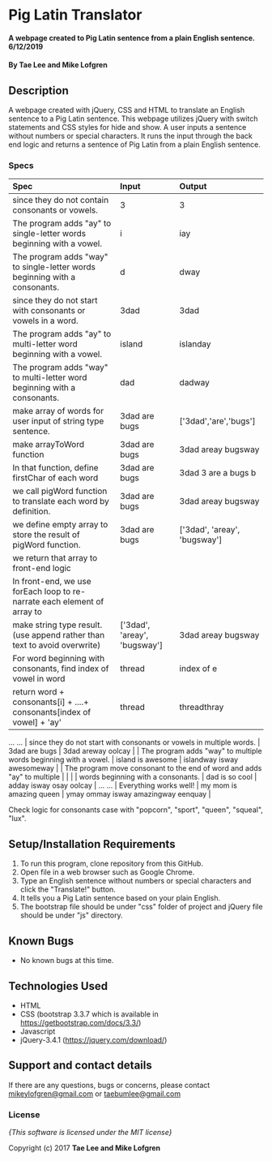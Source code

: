 # Pig Latin Translator

#### A webpage created to Pig Latin sentence from a plain English sentence. 6/12/2019

#### By **Tae Lee and Mike Lofgren**

## Description

A webpage created with jQuery, CSS and HTML to translate an English sentence to a Pig Latin sentence.
This webpage utilizes jQuery with switch statements and CSS styles for hide and show.
A user inputs a sentence without numbers or special characters.
It runs the input through the back end logic and returns a sentence of Pig Latin from a plain English sentence.

### Specs
| Spec                                                                       | Input                            | Output                                    |
| :------------------------------------------------------------------------- | :------------------------------- | :---------------------------------------- |
| since they do not contain consonants or vowels.                            | 3                                | 3                                         |
| The program adds "ay" to single-letter words beginning with a vowel.       | i                                | iay                                       |
| The program adds "way" to single-letter words beginning with a consonants. | d                                | dway                                      |
| since they do not start with consonants or vowels in a word.               | 3dad                             | 3dad                                      |
| The program adds "ay" to multi-letter word beginning with a vowel.         | island                           | islanday                                  |
| The program adds "way" to multi-letter word beginning with a consonants.   | dad                              | dadway                                    |
| make array of words for user input of string type sentence.                | 3dad are bugs                    | ['3dad','are','bugs']                     |
| make arrayToWord function                                                  | 3dad are bugs                    | 3dad areay bugsway                        |
| In that function, define firstChar of each word                            | 3dad are bugs                    | 3dad 3 are a bugs b                       |
| we call pigWord function to translate each word by definition.             | 3dad are bugs                    | 3dad areay bugsway                        |
| we define empty array to store the result of pigWord function.             | 3dad are bugs                    | ['3dad', 'areay', 'bugsway']              |
| we return that array to front-end logic                                    |                                  |                                           |
| In front-end, we use forEach loop to re-narrate each element of array to   |                                  |                                           |    
| make string type result. (use append rather than text to avoid overwrite)  | ['3dad', 'areay', 'bugsway']     | 3dad areay bugsway                        |
| For word beginning with consonants, find index of vowel in word            | thread                           | index of e                                |
| return word + consonants[i] + ....+ consonants[index of vowel] + 'ay'      | thread                           | threadthray                               |
...
...
| since they do not start with consonants or vowels in multiple words.       | 3dad are bugs                    | 3dad areway oolcay                        |
| The program adds "way" to multiple words beginning with a vowel.           | island is awesome                | islandway isway awesomeway                |
| The program move consonant to the end of word and adds "ay" to multiple    |                                  |                                           |
| words beginning with a consonants.                                         | dad is so cool                   | adday isway osay oolcay                   |
...
...
| Everything works well!                                                     | my mom is amazing queen          | ymay ommay isway amazingway eenquay       |

Check logic for consonants case with "popcorn", "sport", "queen", "squeal", "lux".

## Setup/Installation Requirements

1. To run this program, clone repository from this GitHub.
2. Open file in a web browser such as Google Chrome.
3. Type an English sentence without numbers or special characters and click the "Translate!" button.
4. It tells you a Pig Latin sentence based on your plain English.
5. The bootstrap file should be under "css" folder of project and jQuery file should be under "js" directory.

## Known Bugs
* No known bugs at this time.

## Technologies Used
  * HTML
  * CSS (bootstrap 3.3.7 which is available in https://getbootstrap.com/docs/3.3/)
  * Javascript
  * jQuery-3.4.1 (https://jquery.com/download/)

## Support and contact details

If there are any questions, bugs or concerns, please contact mikeylofgren@gmail.com or taebumlee@gmail.com

### License

*{This software is licensed under the MIT license}*

Copyright (c) 2017 **Tae Lee and Mike Lofgren**
